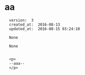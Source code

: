 
  # aa

      version:  3
      created_at:  2016-08-13
      updated_at:  2016-08-15 03:24:10

      None

      None


      <p>
      --aaa--
      </p>

  